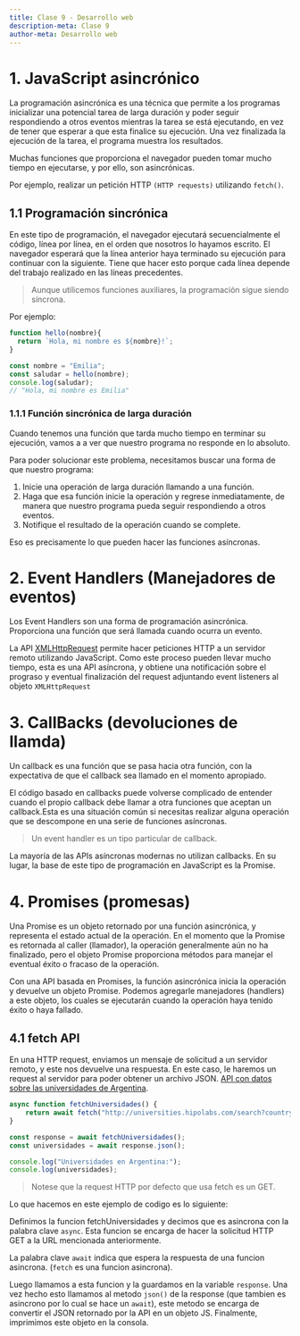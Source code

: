 ```yaml
---
title: Clase 9 - Desarrollo web
description-meta: Clase 9
author-meta: Desarrollo web
---
```


# 1. JavaScript asincrónico

La programación asincrónica es una técnica que permite a los programas inicializar
una potencial tarea de larga duración y poder seguir respondiendo a otros eventos mientras la 
tarea se está ejecutando, en vez de tener que esperar a que esta finalice su ejecución. 
Una vez finalizada la ejecución de la tarea, el programa muestra los resultados.

Muchas funciones que proporciona el navegador pueden tomar mucho tiempo en ejecutarse, y
por ello, son asincrónicas.

Por ejemplo, realizar un petición HTTP `(HTTP requests)` utilizando `fetch()`.

## 1.1 Programación sincrónica

En este tipo de programación, el navegador ejecutará secuencialmente el código, línea por línea,
en el orden que nosotros lo hayamos escrito. El navegador esperará que la línea
anterior haya terminado su ejecución para continuar con la siguiente.
Tiene que hacer esto porque cada línea depende del trabajo realizado en las líneas precedentes.

> Aunque utilicemos funciones auxiliares, la programación sigue siendo síncrona.

Por ejemplo:

```js
function hello(nombre){
  return `Hola, mi nombre es ${nombre}!`;
}

const nombre = "Emilia";
const saludar = hello(nombre);
console.log(saludar);
// "Hola, mi nombre es Emilia"

```

### 1.1.1 Función sincrónica de larga duración

Cuando tenemos una función que tarda mucho tiempo en terminar su ejecución, vamos a 
a ver que nuestro programa no responde en lo absoluto.

Para poder solucionar este problema, necesitamos buscar una forma de que nuestro programa:

1. Inicie una operación de larga duración llamando a una función.
2. Haga que esa función inicie la operación y regrese inmediatamente, de manera que nuestro programa pueda seguir respondiendo a otros eventos.
3. Notifique el resultado de la operación cuando se complete.

Eso es precisamente lo que pueden hacer las funciones asíncronas.


# 2. Event Handlers (Manejadores de eventos)

Los Event Handlers son una forma de programación asincrónica. Proporciona una función que será 
llamada cuando ocurra un evento. 

La API  [XMLHttpRequest](https://developer.mozilla.org/es/docs/Web/API/XMLHttpRequest) 
permite hacer peticiones HTTP a un servidor remoto utilizando JavaScript. Como este proceso
pueden llevar mucho tiempo, esta es una API asíncrona, y obtiene una notificación
sobre el prograso y eventual finalización del request adjuntando event listeners al objeto 
`XMLHttpRequest`

# 3. CallBacks (devoluciones de llamda)

Un callback es una función que se pasa hacia otra función, con la expectativa de que el
callback sea llamado en el momento apropiado.

El código basado en callbacks puede volverse complicado de entender cuando el propio
callback debe llamar a otra funciones que aceptan un callback.Esta es una situación común 
si necesitas realizar alguna operación que se descompone en una serie de funciones asíncronas. 

> Un event handler es un tipo particular de callback.

La mayoría de las APIs asíncronas modernas no utilizan callbacks. En su lugar,
la base de este tipo de programación en JavaScript es la Promise.

# 4. Promises (promesas)

Una Promise es un objeto retornado por una función asincrónica, y representa el estado
actual de la operación. En el momento que la Promise es retornada al caller (llamador), 
la operación generalmente aún no ha finalizado, pero el objeto Promise proporciona 
métodos para manejar el eventual éxito o fracaso de la operación.

Con una API basada en Promises, la función asincrónica inicia la operación y devuelve
un objeto Promise. Podemos agregarle manejadores (handlers) a este objeto, los cuales
se ejecutarán cuando la operación haya tenido éxito o haya fallado.

## 4.1 fetch API

En una HTTP request, enviamos un mensaje de solicitud a un servidor remoto, y este 
nos devuelve una respuesta.
En este caso, le haremos un request al servidor para poder obtener un 
archivo JSON. [API con datos sobre las universidades de Argentina]("http://universities.hipolabs.com/search?country=Argentina").

```js
async function fetchUniversidades() { 
    return await fetch("http://universities.hipolabs.com/search?country=Argentina");
}

const response = await fetchUniversidades();
const universidades = await response.json();

console.log("Universidades en Argentina:");
console.log(universidades);
```

> Notese que la request HTTP por defecto que usa fetch es un GET.

Lo que hacemos en este ejemplo de codigo es lo siguiente:

Definimos la funcion fetchUniversidades y decimos que es asincrona con la palabra clave 
`async`. Esta funcion se encarga de hacer la solicitud HTTP GET a la URL mencionada anteriormente.

La palabra clave `await` indica que espera la respuesta de una funcion asincrona. (`fetch` es una 
funcion asincrona).

Luego llamamos a esta funcion y la guardamos en la variable `response`.
Una vez hecho esto llamamos al metodo `json()` de la response (que tambien es asincrono por lo cual se 
hace un `await`), este metodo se encarga de convertir el JSON retornado por la API en un objeto JS.
Finalmente, imprimimos este objeto en la consola.
